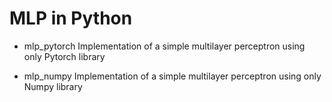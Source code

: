 # MLP in Python
- mlp_pytorch
  Implementation of a simple multilayer perceptron using only Pytorch library

- mlp_numpy
  Implementation of a simple multilayer perceptron using only Numpy library
